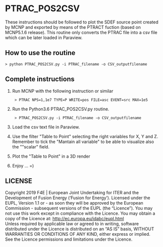 # PTRAC_POS2CSV
These instructions should be followed to plot the SDEF source point created by MCNP and exported by means of the PTRACT fuction (based on MCNP5.1.6 release).
This routine only converts the PTRAC file into a csv file which can be later loaded in Paraview.

## How to use the routine
    > python PTRAC_POS2CSV.py -i PTRAC_filename -o CSV_outputfilename

## Complete instructions
1) Run MCNP with the following instruction or similar
    
        > PTRAC NPS=1,1e7 TYPE=P WRITE=pos FILE=asc EVENT=src MAX=1e5
    
2) Run the Python3.6 PTRAC_POS2CSV.py routine.
   
        > PTRAC_POS2CSV.py -i PTRAC_filename -o CSV_outputfilename
 
3) Load the csv text file in Paraview.
 
4) Use the filter "Table to Point" selecting the right variables for X, Y and Z. 
Remember to tick the "Mantain all variable" to be able to visualize also the ""scalar" field.
    
5) Plot the "Table to Point" in a 3D render

6) Enjoy ... =)


## LICENSE
Copyright 2019 F4E | European Joint Undertaking for ITER and the Development of Fusion Energy (‘Fusion for Energy’). Licensed under the EUPL, Version 1.1 or - as soon they will be approved by the European Commission - subsequent versions of the EUPL (the “Licence”). You may not use this work except in compliance with the Licence. You may obtain a copy of the Licence at: http://ec.europa.eu/idabc/eupl.html   
Unless required by applicable law or agreed to in writing, software distributed under the Licence is distributed on an “AS IS” basis, WITHOUT WARRANTIES OR CONDITIONS OF ANY KIND, either express or implied. See the Licence permissions and limitations under the Licence.